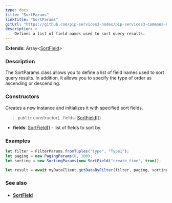 ```yaml
---
type: docs
title: "SortParams"
linkTitle: "SortParams"
gitUrl: "https://github.com/pip-services3-nodex/pip-services3-commons-nodex"
description: > 
    Defines a list of field names used to sort query results.
---
```


**Extends:** Array\<[SortField](../sort_field)\>

### Description

The SortParams class allows you to define a list of field names used to sort query results. In addition, it allows you to specify the type of order as ascending or descending.

### Constructors
Creates a new instance and initializes it with specified sort fields.

> `public` constructor(...fields: [SortField](../sort_field)[])

- **fields**: [SortField](../sort_field)[] - list of fields to sort by.


### Examples
```typescript
let filter = FilterParams.fromTuples("type", "Type1");
let paging = new PagingParams(0, 100);
let sorting = new SortingParams(new SortField("create_time", true));

let result = await myDataClient.getDataByFilter(filter, paging, sorting);

```

### See also
- #### [SortField](../sort_field)
